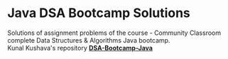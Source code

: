 # Java DSA Bootcamp Solutions
Solutions of assignment problems of the course - Community Classroom complete Data Structures &amp; Algorithms Java bootcamp.\
Kunal Kushava's repository [**DSA-Bootcamp-Java**](https://github.com/kunal-kushwaha/DSA-Bootcamp-Java)
